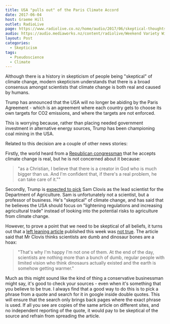 ```yaml
---
title: USA "pulls out" of the Paris Climate Accord
date: 2017-06-04
host: Graeme Hill
outlet: RadioLive
page: https://www.radiolive.co.nz/home/audio/2017/06/skeptical-thoughts-with-mark-honeychurch.html
audio: https://audio.mediaworks.nz/content/radiolive/Weekend Variety Wireless/June 17/04_06_17_Skeptical.mp3
layout: Post
categories:
  - Skepticism
tags:
  - Pseudoscience
  - Climate
---
```


Although there is a history in skepticism of people being "skeptical" of climate change, modern skepticism understands that there is a broad consensus amongst scientists that climate change is both real and caused by humans.

<!-- more -->

Trump has announced that the USA will no longer be abiding by the Paris Agreement - which is an agreement where each country gets to choose its own targets for CO2 emissions, and where the targets are not enforced.

This is worrying because, rather than placing needed government investment in alternative energy sources, Trump has been championing coal mining in the USA.

Related to this decision are a couple of other news stories:

Firstly, the world heard from a [Republican congressman](https://www.usatoday.com/story/news/politics/onpolitics/2017/06/01/tim-walberg-climate-change-trump-paris-agreement/102389286/) that he accepts climate change is real, but he is not concerned about it because:

> "as a Christian, I believe that there is a creator in God who is much bigger than us. And I'm confident that, if there's a real problem, he can take care of it.""

Secondly, Trump is [expected to pick](https://www.independent.co.uk/news/world/americas/us-politics/trump-usda-scientist-pick-not-a-scientist-sam-clovis-a7734751.html) Sam Clovis as the lead scientist for the Department of Agriculture. Sam is unfortunately not a scientist, but a professor of business. He's "skeptical" of climate change, and has said that he believes the USA should focus on "lightening regulations and increasing agricultural trade" instead of looking into the potential risks to agriculture from climate change.

However, to prove a point that we need to be skeptical of all beliefs, it turns out that a [left leaning article](http://uspoln.com/2017/05/20/trumps-top-scientist-pick-scientists-just-dumb-regular-people-think-dinosaurs-existed-earth-getting-warmer/) published this week was [not true](http://www.snopes.com/sam-clovis-scientists-dumb/). The article said that Mr Clovis thinks scientists are dumb and dinosaur bones are a hoax:

> "That's why I'm happy I'm not one of them. At the end of the day, scientists are nothing more than a bunch of dumb, regular people with limited vision who think dinosaurs actually existed and the earth is somehow getting warmer."

Much as this might sound like the kind of thing a conservative businessman might say, it's good to check your sources - even when it's something that you believe to be true. I always find that a good way to do this is to pick a phrase from a quote and search for it in google inside double quotes. This will ensure that the search only brings back pages where the exact phrase is used. If all you see are copies of the same article on different sites, and no independent reporting of the quote, it would pay to be skeptical of the source and refrain from spreading the article.
